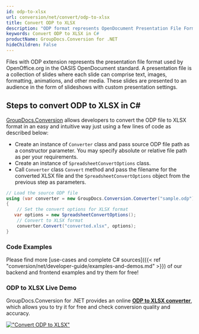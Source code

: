 ```yaml
---
id: odp-to-xlsx
url: conversion/net/convert/odp-to-xlsx
title: Convert ODP to XLSX
description: "ODP format represents OpenDocument Presentation File Format with .odp extension. Learn how to convert ODP to XLSX file programmatically in C# language using GroupDocs.Conversion for .NET library."
keywords: Convert ODP to XLSX in C#
productName: GroupDocs.Conversion for .NET
hideChildren: False
---
```


Files with ODP extension represents the presentation file format used by OpenOffice.org in the OASIS OpenDocument standard. A presentation file is a collection of slides where each slide can comprise text, images, formatting, animations, and other media. These slides are presented to an audience in the form of slideshows with custom presentation settings.

## Steps to convert ODP to XLSX in C#

[GroupDocs.Conversion](https://products.groupdocs.com/conversion/net) allows developers to convert the ODP file to XLSX format in an easy and intuitive way just using a few lines of code as described below:

* Create an instance of `Converter` class and pass source ODP file path as a constructor parameter. You may specify absolute or relative file path as per your requirements. 
* Create an instance of `SpreadsheetConvertOptions` class.
* Call `Converter` class `Convert` method and pass the filename for the converted XLSX file and the `SpreadsheetConvertOptions` object from the previous step as parameters.

```csharp
// Load the source ODP file
using (var converter = new GroupDocs.Conversion.Converter("sample.odp"))
{
    // Set the convert options for XLSX format
   var options = new SpreadsheetConvertOptions();
    // Convert to XLSX format
    converter.Convert("converted.xlsx", options);
}
```

### Code Examples

Please find more [use-cases and complete C# sources]({{< ref "conversion/net/developer-guide/examples-and-demos.md" >}}) of our backend and frontend examples and try them for free!

### ODP to XLSX Live Demo

GroupDocs.Conversion for .NET provides an online [**ODP to XLSX converter**](https://products.groupdocs.app/conversion/odp-to-xlsx), which allows you to try it for free and check conversion quality and accuracy.

[!["Convert ODP to XLSX"](conversion/net/images/convert-to-xlsx/convert-odp-to-xlsx.png)](https://products.groupdocs.app/conversion/odp-to-xlsx)